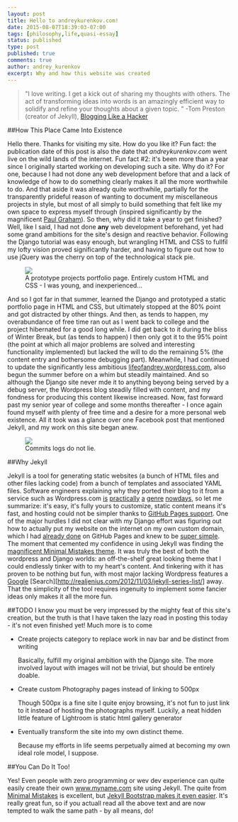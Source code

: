 ```yaml
---
layout: post
title: Hello to andreykurenkov.com!
date: 2015-08-07T18:39:03-07:00
tags: [philosophy,life,quasi-essay]
status: published
type: post
published: true
comments: true
author: andrey_kurenkov
excerpt: Why and how this website was created
---
```

> "I love writing. I get a kick out of sharing my thoughts with others. The act of transforming ideas into words is an amazingly efficient way to solidify and refine your thoughts about a given topic. " -Tom Preston (creator of Jekyll), [Blogging Like a Hacker](http://tom.preston-werner.com/2008/11/17/blogging-like-a-hacker.html)

##How This Place Came Into Existence

Hello there. Thanks for visiting my site. How do you like it? Fun fact: the publication date of this post is also the date that *andreykurenkov.com* went live on the wild lands of the internet. Fun fact \#2: it's been more than a year since I originally started working on developing such a site. Why do it? For one, because I had not done any web development before that and a lack of knowledge of how to do something clearly makes it all the more worthwhile to do.  And that aside it was already quite worthwhile, partially for the transparently prideful reason of wanting to document my miscellaneous projects in style, but most of all simply to build something that felt like my own space to express myself through (inspired significantly by the magnificent [Paul Graham](http://www.paulgraham.com/)). So then, why did it take a year to get finished? Well, like I said, I had not done **any** web development beforehand, yet had some grand ambitions for the site's design and reactive behavior. Following the Django tutorial was easy enough, but wrangling HTML and CSS to fullfil my lofty vision proved significantly harder, and having to figure out how to use jQuery was the cherry on top of the technological stack pie.

<figure>
    <a href="{{ site.url }}/writing/images/2015-08-05-hello-to-andreykurenkov-com/website.png"><img src="{{ site.url }}/writing/images/2015-08-05-hello-to-andreykurenkov-com/website.png" class="postimage"/></a>
    <figcaption>A prototype projects portfolio page. Entirely custom HTML and CSS - I was young, and inexperienced...</figcaption>
</figure>

And so I got far in that summer, learned the Django and prototyped a static portfolio page in HTML and CSS, but ultimately stopped at the 80% point and got distracted by other things. And then, as tends to happen, my overabundance of free time ran out as I went back to college and the project hibernated for a good long while. I did get back to it during the bliss of Winter Break, but (as tends to happen) I then only got it to the 95% point (the point at which all major problems are solved and interesting functionality implemented) but lacked the will to do the remaining 5% (the content entry and bothersome debugging part). Meanwhile, I had continued to update the significantly less ambitious [lifeofandrey.wordpress.com](http://www.lifeofandrey.wordpress.com), also begun the summer before on a whim but steadily maintained. And so although the Django site never mde it to anything beyong being served by a debug server, the Wordpress blog steadily filled with content, and my fondness for producing this content likewise increased. Now, fast forward past my senior year of college and some months thereafter - I once again found myself with plenty of free time and a desire for a more personal web existence. All it took was a glance over one Facebook post that mentioned Jekyll, and my work on this site began anew. 

<figure>
    <a href="https://github.com/andreykurenkov/minimal-mistakes/commits/master"><img src="{{ site.url }}/writing/images/2015-08-05-hello-to-andreykurenkov-com/commits.png" class="postimage"/></a>
    <figcaption>Commits logs do not lie.</figcaption>
</figure>

##Why Jekyll

Jekyll is a tool for generating static websites (a bunch of HTML files and other files lacking code) from a bunch of templates and associated YAML files. Software engineers explaining why they ported their blog to it from a service such as Wordpress.com [is](http://ocramius.github.io/blog/moving-my-blog-to-jekyll/) [practically](http://hadihariri.com/2013/12/24/migrating-from-wordpress-to-jekyll/) [a](http://www.girliemac.com/blog/2013/12/27/wordpress-to-jekyll/) [genre](http://jbeckwith.com/2013/07/17/wordpress-to-jekyll/) [nowdays](http://damien.krotkine.com/2011/04/30/migrating-to-jekyll.html), so let me summarize: it's easy, it's fully yours to customize, static content means it's fast, and hosting could not be simpler thanks to [GitHub Pages support](http://jekyllrb.com/docs/github-pages/). One of the major hurdles I did not clear with my Django effort was figuring out how to actually put my website on the internet on my own custom domain, which I had [already done]({{site.url}}/old.html) on GitHub Pages and knew to be [super simple](http://davidensinger.com/2013/03/setting-the-dns-for-github-pages-on-namecheap/). The moment that cemented my confidence in using Jekyll was finding the [magnificent Minimal Mistakes theme](http://mmistakes.github.io/minimal-mistakes/theme-setup/). It was truly the best of both the wordpress and Django worlds: an off-the-shelf great looking theme that I could endlessly tinker with to my heart's content. And tinkering with it has proven to be nothing but fun, with most major lacking Wordpress features a [Google](http://www.minddust.com/post/tags-and-categories-on-github-pages/) [Search][http://realjenius.com/2012/11/03/jekyll-series-list/] away. That the simplicity of the tool requires ingenuity to implement some fancier ideas only makes it all the more fun.

##TODO
I know you must be very impressed by the mighty feat of this site's creation, but the truth is that I have taken the lazy road in posting this today - it's not even finished yet! Much more is to come 

-  Create projects category to replace work in nav bar and be distinct from writing  

   Basically, fulfill my original ambition with the Django site. The more involved layout with images
   will not be trivial, but should be entirely doable. 

-  Create custom Photography pages instead of linking to 500px

   Though 500px is a fine site I quite enjoy browsing, it's not fun to just link to it instead of 
   hosting the photographs myself. Luckily, a neat hidden little feature of Lightroom is static 
   html gallery generator 

-  Eventually transform the site into my own distinct theme.

   Because my efforts in life seems perpetually aimed at becoming my own ideal role model, I suppose.

##You Can Do It Too!

Yes! Even people with zero programming or wev dev experience can quite easily create their own www.myname.com site using Jekyll. The quite from [Minimal Mistakes](http://mmistakes.github.io/minimal-mistakes/theme-setup/) is excellent,  but [Jekyll Bootstrap makes it even easier](http://jekyllbootstrap.com/usage/jekyll-quick-start.html). It's really great fun, so if you actuall read all the above text and are now tempted to walk the same path - by all means, do!
